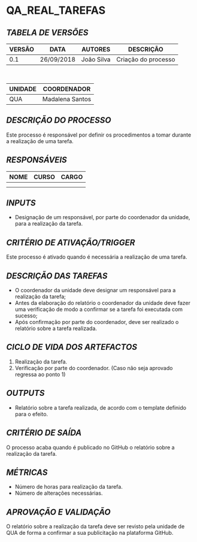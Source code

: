 ﻿QA_REAL_TAREFAS
======

## *TABELA DE VERSÕES*



| VERSÃO | DATA | AUTORES | DESCRIÇÃO |
|--------|------|---------|-----------|
|   0.1     |    26/09/2018  |    João Silva     |       Criação do processo    |
<br>

| UNIDADE | COORDENADOR |
|---------|-------------|
|    QUA     |    Madalena Santos    |     




## *DESCRIÇÃO DO PROCESSO*


Este processo é responsável por definir os procedimentos a tomar durante a realização de uma tarefa. 




## *RESPONSÁVEIS*


| NOME | CURSO | CARGO |
|------|-------|-------|
|      |       |       |
|      |       |       |


## *INPUTS*

- Designação de um responsável, por parte do coordenador da unidade, para a realização da tarefa.


## *CRITÉRIO DE ATIVAÇÃO/TRIGGER*


Este processo é ativado quando é necessária a realização de uma tarefa.



## *DESCRIÇÃO DAS TAREFAS*


- O coordenador da unidade deve designar um responsável para a realização da tarefa;
- Antes da elaboração do relatório o coordenador da unidade deve fazer uma verificação de modo a confirmar se a tarefa foi executada com sucesso;
- Após confirmação por parte do coordenador, deve ser realizado o relatório sobre a tarefa realizada.




## *CICLO DE VIDA DOS ARTEFACTOS*

1. Realização da tarefa.
2. Verificação por parte do coordenador. (Caso não seja aprovado regressa ao ponto 1)


## *OUTPUTS*


- Relatório sobre a tarefa realizada, de acordo com o template definido para o efeito.


## *CRITÉRIO DE SAÍDA*


O processo acaba quando é publicado no GitHub o relatório sobre a realização da tarefa.



## *MÉTRICAS*


- Número de horas para realização da tarefa.
- Número de alterações necessárias.




## *APROVAÇÃO E VALIDAÇÃO*


O relatório sobre a realização da tarefa deve ser revisto pela unidade de QUA de forma a confirmar a sua publicitação na plataforma GitHub.





